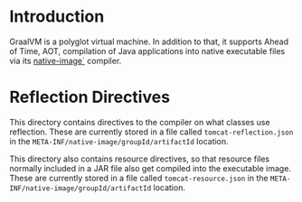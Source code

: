 <!--

    Licensed to the Apache Software Foundation (ASF) under one
    or more contributor license agreements.  See the NOTICE file
    distributed with this work for additional information
    regarding copyright ownership.  The ASF licenses this file
    to you under the Apache License, Version 2.0 (the
    "License"); you may not use this file except in compliance
    with the License.  You may obtain a copy of the License at

      http://www.apache.org/licenses/LICENSE-2.0

    Unless required by applicable law or agreed to in writing,
    software distributed under the License is distributed on an
    "AS IS" BASIS, WITHOUT WARRANTIES OR CONDITIONS OF ANY
    KIND, either express or implied.  See the License for the
    specific language governing permissions and limitations
    under the License.

-->

Introduction
===

GraalVM is a polyglot virtual machine. In addition to that, it supports Ahead of
Time, AOT, compilation of Java applications into native executable files via its
[native-image`](https://github.com/oracle/graal/tree/master/substratevm)
compiler.

Reflection Directives
===

This directory contains directives to the compiler on what classes use
reflection. These are currently stored in a file called `tomcat-reflection.json`
in the `META-INF/native-image/groupId/artifactId`
location.

This directory also contains resource directives, so that resource files
normally included in a JAR file also get compiled into the executable image.
These are currently stored in a file called `tomcat-resource.json` in
the `META-INF/native-image/groupId/artifactId`
location.

